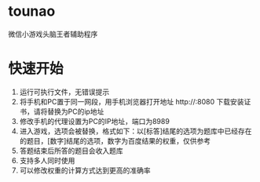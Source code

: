# tounao
微信小游戏头脑王者辅助程序

# 快速开始
1. 运行可执行文件，无错误提示
2. 将手机和PC置于同一网段，用手机浏览器打开地址 http://<host>:8080 下载安装证书，请将<host>替换为PC的ip地址
3. 修改手机的代理设置为PC的IP地址，端口为8989
4. 进入游戏，选项会被替换，格式如下：以[标答]结尾的选项为题库中已经存在的题目，[数字]结尾的选项，数字为百度结果的权重，仅供参考
5. 答题结束后所答的题目会收入题库
6. 支持多人同时使用
7. 可以修改权重的计算方式达到更高的准确率